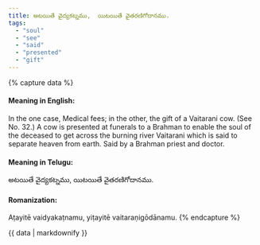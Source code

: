 ```yaml
---
title: అటయితే వైద్యకట్నము,  యిటయితే వైతరణిగోదానము.
tags:
  - "soul"
  - "see"
  - "said"
  - "presented"
  - "gift"
---
```


{% capture data %}
#### Meaning in English:
In the one case, Medical fees; in the other, the gift of a Vaitarani cow.
(See No. 32.)
A cow is presented at funerals to a Brahman to enable the soul of the deceased to get across the burning river Vaitarani which is said to separate heaven from earth.
Said by a Brahman priest and doctor.

#### Meaning in Telugu:
అటయితే వైద్యకట్నము,  యిటయితే వైతరణిగోదానము.

#### Romanization:
Aṭayitē vaidyakaṭnamu,  yiṭayitē vaitaraṇigōdānamu.
{% endcapture %}

{{ data | markdownify }}

